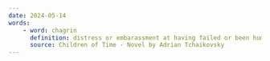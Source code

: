 ```yaml
---
date: 2024-05-14
words:
    - word: chagrin
      definition: distress or embarassment at having failed or been humiliated.
      source: Children of Time - Novel by Adrian Tchaikovsky
---
```

